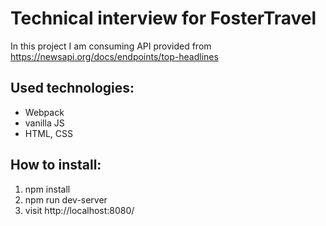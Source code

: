 # Technical interview for FosterTravel

In this project I am consuming API provided from https://newsapi.org/docs/endpoints/top-headlines

## Used technologies:
- Webpack
- vanilla JS
- HTML, CSS

## How to install:

1. npm install
2. npm run dev-server
3. visit http://localhost:8080/
